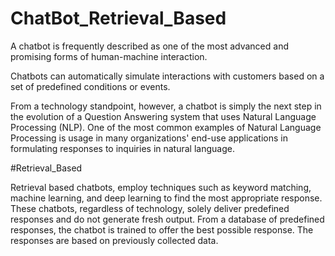 # ChatBot_Retrieval_Based

A chatbot is frequently described as one of the most advanced and promising forms of human-machine interaction.

Chatbots can automatically simulate interactions with customers based on a set of predefined conditions or events.

From a technology standpoint, however, a chatbot is simply the
next step in the evolution of a Question Answering system that
uses Natural Language Processing (NLP). One of the most
common examples of Natural Language Processing is usage in
many organizations' end-use applications in formulating
responses to inquiries in natural language.

#Retrieval_Based

Retrieval based chatbots, employ techniques such as keyword
matching, machine learning, and deep learning to find the most
appropriate response. These chatbots, regardless of
technology, solely deliver predefined responses and do not
generate fresh output. From a database of predefined
responses, the chatbot is trained to offer the best possible
response. The responses are based on previously collected data.
